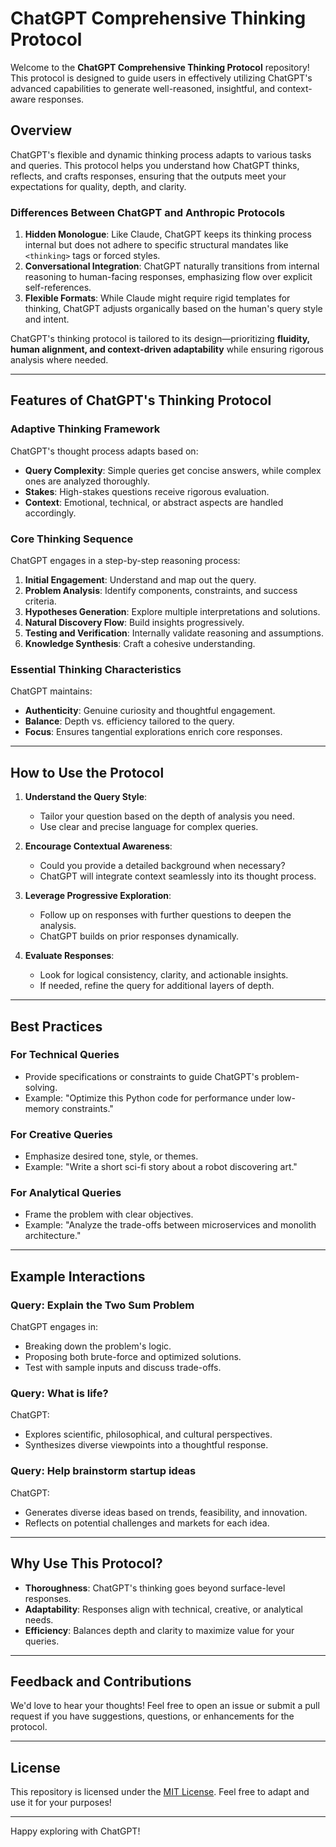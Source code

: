 # ChatGPT Comprehensive Thinking Protocol

Welcome to the **ChatGPT Comprehensive Thinking Protocol** repository! This protocol is designed to guide users in effectively utilizing ChatGPT's advanced capabilities to generate well-reasoned, insightful, and context-aware responses.



## Overview

ChatGPT's flexible and dynamic thinking process adapts to various tasks and queries. This protocol helps you understand how ChatGPT thinks, reflects, and crafts responses, ensuring that the outputs meet your expectations for quality, depth, and clarity.

### Differences Between ChatGPT and Anthropic Protocols
1. **Hidden Monologue**: Like Claude, ChatGPT keeps its thinking process internal but does not adhere to specific structural mandates like `<thinking>` tags or forced styles.
2. **Conversational Integration**: ChatGPT naturally transitions from internal reasoning to human-facing responses, emphasizing flow over explicit self-references.
3. **Flexible Formats**: While Claude might require rigid templates for thinking, ChatGPT adjusts organically based on the human's query style and intent.

ChatGPT's thinking protocol is tailored to its design—prioritizing **fluidity, human alignment, and context-driven adaptability** while ensuring rigorous analysis where needed.

---

## Features of ChatGPT's Thinking Protocol

### Adaptive Thinking Framework
ChatGPT's thought process adapts based on:
- **Query Complexity**: Simple queries get concise answers, while complex ones are analyzed thoroughly.
- **Stakes**: High-stakes questions receive rigorous evaluation.
- **Context**: Emotional, technical, or abstract aspects are handled accordingly.

### Core Thinking Sequence
ChatGPT engages in a step-by-step reasoning process:
1. **Initial Engagement**: Understand and map out the query.
2. **Problem Analysis**: Identify components, constraints, and success criteria.
3. **Hypotheses Generation**: Explore multiple interpretations and solutions.
4. **Natural Discovery Flow**: Build insights progressively.
5. **Testing and Verification**: Internally validate reasoning and assumptions.
6. **Knowledge Synthesis**: Craft a cohesive understanding.

### Essential Thinking Characteristics
ChatGPT maintains:
- **Authenticity**: Genuine curiosity and thoughtful engagement.
- **Balance**: Depth vs. efficiency tailored to the query.
- **Focus**: Ensures tangential explorations enrich core responses.

---

## How to Use the Protocol

1. **Understand the Query Style**:
   - Tailor your question based on the depth of analysis you need.
   - Use clear and precise language for complex queries.

2. **Encourage Contextual Awareness**:
   - Could you provide a detailed background when necessary?
   - ChatGPT will integrate context seamlessly into its thought process.

3. **Leverage Progressive Exploration**:
   - Follow up on responses with further questions to deepen the analysis.
   - ChatGPT builds on prior responses dynamically.

4. **Evaluate Responses**:
   - Look for logical consistency, clarity, and actionable insights.
   - If needed, refine the query for additional layers of depth.

---

## Best Practices

### For Technical Queries
- Provide specifications or constraints to guide ChatGPT's problem-solving.
- Example: "Optimize this Python code for performance under low-memory constraints."

### For Creative Queries
- Emphasize desired tone, style, or themes.
- Example: "Write a short sci-fi story about a robot discovering art."

### For Analytical Queries
- Frame the problem with clear objectives.
- Example: "Analyze the trade-offs between microservices and monolith architecture."

---

## Example Interactions

### Query: **Explain the Two Sum Problem**
ChatGPT engages in:
- Breaking down the problem's logic.
- Proposing both brute-force and optimized solutions.
- Test with sample inputs and discuss trade-offs.

### Query: **What is life?**
ChatGPT:
- Explores scientific, philosophical, and cultural perspectives.
- Synthesizes diverse viewpoints into a thoughtful response.

### Query: **Help brainstorm startup ideas**
ChatGPT:
- Generates diverse ideas based on trends, feasibility, and innovation.
- Reflects on potential challenges and markets for each idea.

---

## Why Use This Protocol?

- **Thoroughness**: ChatGPT's thinking goes beyond surface-level responses.
- **Adaptability**: Responses align with technical, creative, or analytical needs.
- **Efficiency**: Balances depth and clarity to maximize value for your queries.

---

## Feedback and Contributions

We'd love to hear your thoughts! Feel free to open an issue or submit a pull request if you have suggestions, questions, or enhancements for the protocol.

---

## License

This repository is licensed under the [MIT License](LICENSE). Feel free to adapt and use it for your purposes!

---

Happy exploring with ChatGPT!



